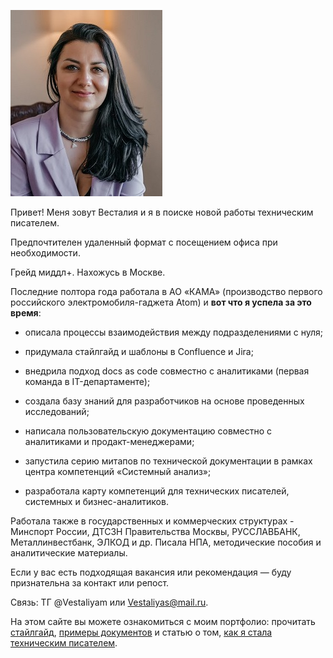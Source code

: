 ![alt text](Весталия-2.jpg)

Привет! 
Меня зовут Весталия и я в поиске новой работы техническим писателем.

Предпочтителен удаленный формат с посещением офиса при необходимости. 

Грейд миддл+.
Нахожусь в Москве.

Последние полтора года работала в АО «КАМА» (производство первого российского электромобиля-гаджета Atom) 
и **вот что я успела за это время**: 

* описала процессы взаимодействия между подразделениями с нуля;

* придумала стайлгайд и шаблоны в Confluence и Jira;

* внедрила подход docs as code совместно с аналитиками (первая команда в IT-департаменте);

* создала базу знаний для разработчиков на основе проведенных исследований;

* написала пользовательскую документацию совместно с аналитиками и продакт-менеджерами; 

* запустила серию митапов по технической документации в рамках центра компетенций «Системный анализ»;

* разработала карту компетенций для технических писателей, системных и бизнес-аналитиков.

Работала также в государственных и коммерческих структурах - Минспорт России, ДТСЗН Правительства Москвы, РУССЛАВБАНК, Металлинвестбанк, ЭЛКОД и др. Писала НПА, методические пособия и аналитические материалы.

Если у вас есть подходящая вакансия или рекомендация — буду признательна за контакт или репост.

Связь: ТГ @Vestaliyam или Vestaliyas@mail.ru.

На этом сайте вы можете ознакомиться с моим портфолио: прочитать <a href="https://crazy-techpeace.github.io/Vestaliya_Docs/styleguide/rules-for-docs/">стайлгайд</a>, <a href="https://crazy-techpeace.github.io/Vestaliya_Docs/processes/tikets-in-jira/">примеры документов</a> и статью о том, <a href="https://crazy-techpeace.github.io/Vestaliya_Docs/iamtechwriter/i-am-tech-writer/">как я стала техническим писателем</a>.

